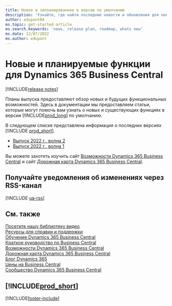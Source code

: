```yaml
---
title: Новое и запланированное в версии по умолчанию
description: 'Узнайте, где найти последние новости и обновления для новых и существующих функций в версии Business Central по умолчанию.'
author: edupont04
ms.topic: get-started-article
ms.search.keywords: 'news, release plan, roadmap, whats new'
ms.date: 12/07/2022
ms.author: edupont
---
```

# <a name="new-and-planned-for-dynamics--business-central" />Новые и планируемые функции для Dynamics 365 Business Central

[!INCLUDE[release notes](includes/release-notes.md)]

Планы выпуска предоставляют обзор новых и будущих функциональных возможностей. Здесь в документации мы предоставляем статьи, которые могут помочь вам узнать о новых и существующих функциях в версии [!INCLUDE[prod_long](includes/prod_long.md)] по умолчанию.  

В следующем списке представлена информация о последних версиях [!INCLUDE [prod_short](includes/prod_short.md)].  

* [Выпуск 2022 г., волна 2](/dynamics365-release-plan/2022wave2/smb/dynamics365-business-central/planned-features)  
* [Выпуск 2022 г., волна 1](/dynamics365-release-plan/2022wave1/smb/dynamics365-business-central/planned-features)  

Вы можете захотеть изучить сайт [Возможности Dynamics 365 Business Central](https://dynamics.microsoft.com/business-central/capabilities/) и сайт [Дорожная карта Dynamics 365 Business Central](https://dynamics.microsoft.com/roadmap/business-central/).  

## <a name="get-notified-about-changes-through-an-rss-feed" />Получайте уведомления об изменениях через RSS-канал

[!INCLUDE [ua-rss](includes/ua-rss.md)]

## <a name="see-also" />См. также

[Посетите нашу библиотеку видео](across-videos.md)  
[Ресурсы для справки и поддержки](product-help-and-support.md)  
[Обучение Dynamics 365 Business Central](/training/dynamics365/business-central?WT.mc_id=dyn365bc_landingpage-docs)  
[Краткое руководство по Business Central](quick-start-business-central.md)  
[Возможности Dynamics 365 Business Central](https://dynamics.microsoft.com/business-central/capabilities/)  
[Дорожная карта Dynamics 365 Business Central](https://dynamics.microsoft.com/roadmap/business-central/)  
[Блог Dynamics 365](https://cloudblogs.microsoft.com/dynamics365/it/product/business-central/)  
[Цены на Business Central](https://dynamics.microsoft.com/business-central/overview/#pricing)  
[Сообщество Dynamics 365 Business Central](https://community.dynamics.com/business/)

## <a name="includeprodshortincludesfreetrialmdmd" />[!INCLUDE[prod_short](includes/free_trial_md.md)]

[!INCLUDE[footer-include](includes/footer-banner.md)]
